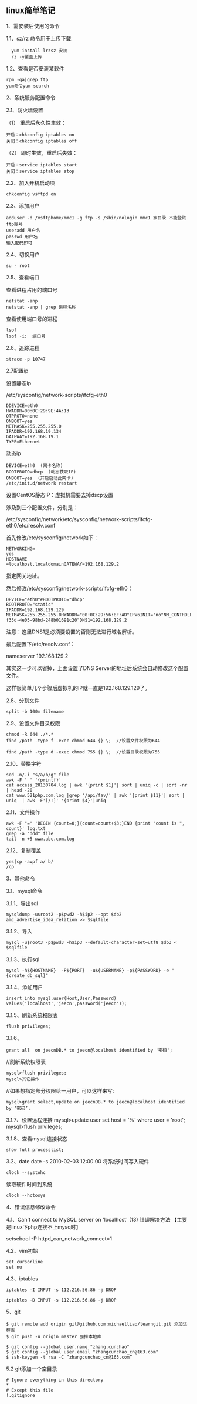 ## linux简单笔记 ##

1、需安装后使用的命令

1.1、sz/rz 命令用于上传下载

      yum install lrzsz 安装
	  rz -y覆盖上传

1.2、查看是否安装某软件

	rpm -qa|grep ftp
	yum命令yum search

2、系统服务配置命令

2.1、防火墙设置

（1） 重启后永久性生效：

	开启：chkconfig iptables on
	关闭：chkconfig iptables off

（2） 即时生效，重启后失效：

	开启：service iptables start
	关闭：service iptables stop

2.2、加入开机启动项

	chkconfig vsftpd on

2.3、添加用户

	adduser -d /vsftphome/mmc1 -g ftp -s /sbin/nologin mmc1 家目录 不能登陆 ftp账号
	useradd 用户名
	passwd 用户名
	输入密码即可

2.4、切换用户

	su - root

2.5、查看端口

查看进程占用的端口号

	netstat -anp
	netstat -anp | grep 进程名称

查看使用端口号的进程

	lsof
	lsof -i:  端口号

2.6、追踪进程 

	strace -p 10747

2.7配置ip

设置静态ip

/etc/sysconfig/network-scripts/ifcfg-eth0

	DDEVICE=eth0
	HWADDR=00:0C:29:9E:4A:13
	OTPROTO=none
	ONBOOT=yes
	NETMASK=255.255.255.0
	IPADDR=192.168.19.134
	GATEWAY=192.168.19.1
	TYPE=Ethernet

动态ip

	DEVICE=eth0  (网卡名称)
	BOOTPROTO=dhcp  (动态获取IP)
	ONBOOT=yes  (开启启动此网卡)
	/etc/init.d/network restart

设置CentOS静态IP：虚拟机需要去掉dscp设置

涉及到三个配置文件，分别是：

/etc/sysconfig/network/etc/sysconfig/network-scripts/ifcfg-eth0/etc/resolv.conf

 首先修改/etc/sysconfig/network如下：

	NETWORKING=
	yes
	HOSTNAME
	=localhost.localdomainGATEWAY=192.168.129.2

指定网关地址。

然后修改/etc/sysconfig/network-scripts/ifcfg-eth0：


	DEVICE="eth0"#BOOTPROTO="dhcp"
	BOOTPROTO="static"
	IPADDR=192.168.129.129
	NETMASK=255.255.255.0HWADDR="00:0C:29:56:8F:AD"IPV6INIT="no"NM_CONTROLLED="yes"ONBOOT="yes"TYPE="Ethernet"UUID="ba48a4c0-f33d-4e05-98bd-248b01691c20"DNS1=192.168.129.2

注意：这里DNS1是必须要设置的否则无法进行域名解析。

最后配置下/etc/resolv.conf：

nameserver 192.168.129.2

其实这一步可以省掉，上面设置了DNS Server的地址后系统会自动修改这个配置文件。


这样很简单几个步骤后虚拟机的IP就一直是192.168.129.129了。

2.8、分割文件

	split -b 100m filename

2.9、设置文件目录权限

	chmod -R 644 ./*.*
	find /path -type f -exec chmod 644 {} \;  //设置文件权限为644
	
	find /path -type d -exec chmod 755 {} \;  //设置目录权限为755

2.10、替换字符

	sed -n/-i "s/a/b/g" file
	awk -F ' ' '{printf}'
	cat access_20130704.log | awk '{print $1}'| sort | uniq -c | sort -nr | head -20
	cat www.521php.com.log |grep '/api/fav/' | awk '{print $11}'| sort | uniq  | awk -F'[/:]' '{print $4}'|uniq

2.11、文件操作

	awk -F "=" 'BEGIN {count=0;}{count=count+$3;}END {print "count is ", count}' log.txt
	grep -a "ddd" file
	tail -n +5 www.abc.com.log

2.12、复制覆盖

	yes|cp -avpf a/ b/
	/cp

3、其他命令

3.1、mysql命令

3.1.1、导出sql

	mysqldump -u$root2 -p$pwd2 -h$ip2 --opt $db2 amc_advertise_idea_relation >> $sqlfile

3.1.2、导入

	mysql -u$root3 -p$pwd3 -h$ip3 --default-character-set=utf8 $db3 < $sqlfile

3.1.3、执行sql

	mysql -h${HOSTNAME}  -P${PORT}  -u${USERNAME} -p${PASSWORD} -e "{create_db_sql}"

3.1.4、添加用户

	insert into mysql.user(Host,User,Password) values('localhost','jeecn',password('jeecn'));

3.1.5、刷新系统权限表

	flush privileges;

3.1.6、

	grant all  on jeecnDB.* to jeecn@localhost identified by '密码';

//刷新系统权限表

	mysql>flush privileges;
	mysql>其它操作

//如果想指定部分权限给一用户，可以这样来写:

	mysql>grant select,update on jeecnDB.* to jeecn@localhost identified by ‘密码’;

3.1.7、设置远程连接
mysql>update user set host = '%' where user = 'root';
mysql>flush privileges;

3.1.8、查看mysql连接状态

	show full processlist;

3.2、date
date -s 2010-02-03 12:00:00
将系统时间写入硬件

	clock --systohc

读取硬件时间到系统

	clock --hctosys

4、错误信息修改命令

4.1、Can't connect to MySQL server on 'localhost' (13) 错误解决方法 【主要是linux下php连接不上mysq时】

setsebool -P httpd_can_network_connect=1

4.2、vim初始

	set cursorline                                                                                                                                                              
	set nu
  
4.3、iptables

	iptables -I INPUT -s 112.216.56.86 -j DROP
	
	iptables -D INPUT -s 112.216.56.86 -j DROP

5、git

	$ git remote add origin git@github.com:michaelliao/learngit.git 添加远程库
	$ git push -u origin master 强推本地库
	
	$ git config --global user.name "zhang.cunchao"
	$ git config --global user.email "zhangcunchao_cn@163.com"
	$ ssh-keygen -t rsa -C “zhangcunchao_cn@163.com”

5.2 git添加一个空目录

	# Ignore everything in this directory
	*
	# Except this file
	!.gitignore
